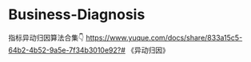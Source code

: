 # Business-Diagnosis

指标异动归因算法合集👇
https://www.yuque.com/docs/share/833a15c5-64b2-4b52-9a5e-7f34b3010e92?# 《异动归因》

